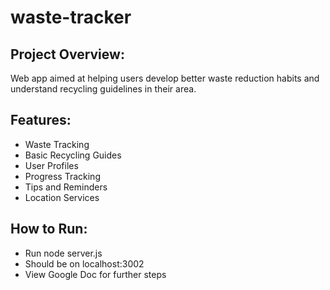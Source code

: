 # waste-tracker

## Project Overview:
Web app aimed at helping users develop better waste reduction habits and understand recycling guidelines in their area.
## Features:
- Waste Tracking
- Basic Recycling Guides
- User Profiles
- Progress Tracking
- Tips and Reminders
- Location Services
## How to Run:
- Run node server.js
- Should be on localhost:3002
- View Google Doc for further steps

